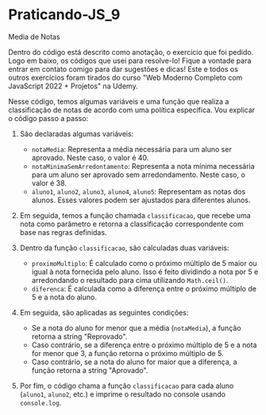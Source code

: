 # Praticando-JS_9
Media de Notas

Dentro do código está descrito como anotação, o exercicio que foi pedido. Logo em baixo,
os códigos que usei para resolve-lo!
Fique a vontade para entrar em contato comigo para dar sugestões e dicas!
Este e todos os outros exercícios foram tirados do curso
"Web Moderno Completo com JavaScript 2022 + Projetos" na Udemy.


Nesse código, temos algumas variáveis e uma função que realiza a classificação de notas de acordo com uma política específica. Vou explicar o código passo a passo:

1. São declaradas algumas variáveis:
   - `notaMedia`: Representa a média necessária para um aluno ser aprovado. Neste caso, o valor é 40.
   - `notaMinimaSemArredontamento`: Representa a nota mínima necessária para um aluno ser aprovado sem arredondamento. Neste caso, o valor é 38.
   - `aluno1`, `aluno2`, `aluno3`, `aluno4`, `aluno5`: Representam as notas dos alunos. Esses valores podem ser ajustados para diferentes alunos.

2. Em seguida, temos a função chamada `classificacao`, que recebe uma nota como parâmetro e retorna a classificação correspondente com base nas regras definidas.

3. Dentro da função `classificacao`, são calculadas duas variáveis:
   - `proximoMultiplo`: É calculado como o próximo múltiplo de 5 maior ou igual à nota fornecida pelo aluno. Isso é feito dividindo a nota por 5 e arredondando o resultado para cima utilizando `Math.ceil()`.
   - `diferenca`: É calculada como a diferença entre o próximo múltiplo de 5 e a nota do aluno.

4. Em seguida, são aplicadas as seguintes condições:
   - Se a nota do aluno for menor que a média (`notaMedia`), a função retorna a string "Reprovado".
   - Caso contrário, se a diferença entre o próximo múltiplo de 5 e a nota for menor que 3, a função retorna o próximo múltiplo de 5.
   - Caso contrário, se a nota do aluno for maior que a diferença, a função retorna a string "Aprovado".

5. Por fim, o código chama a função `classificacao` para cada aluno (`aluno1`, `aluno2`, etc.) e imprime o resultado no console usando `console.log`.
